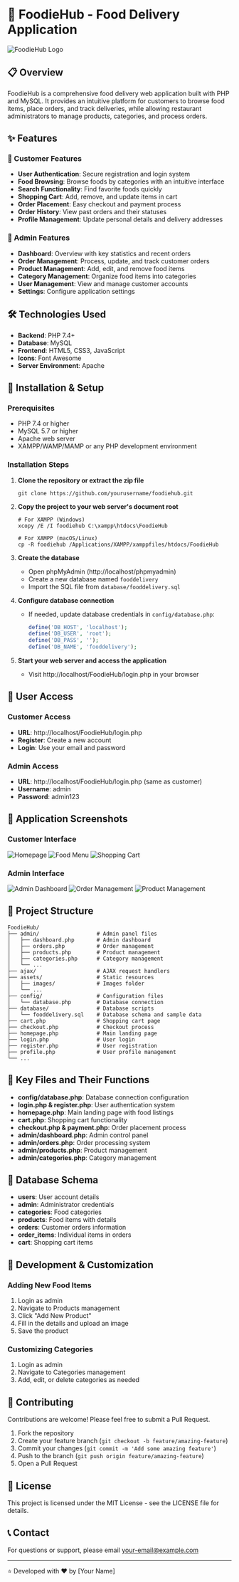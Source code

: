 # 🍔 FoodieHub - Food Delivery Application

![FoodieHub Logo](assets/images/logo/foodie-logo.svg)

## 📋 Overview

FoodieHub is a comprehensive food delivery web application built with PHP and MySQL. It provides an intuitive platform for customers to browse food items, place orders, and track deliveries, while allowing restaurant administrators to manage products, categories, and process orders.

## ✨ Features

### 👤 Customer Features
- **User Authentication**: Secure registration and login system
- **Food Browsing**: Browse foods by categories with an intuitive interface
- **Search Functionality**: Find favorite foods quickly
- **Shopping Cart**: Add, remove, and update items in cart
- **Order Placement**: Easy checkout and payment process
- **Order History**: View past orders and their statuses
- **Profile Management**: Update personal details and delivery addresses

### 👑 Admin Features
- **Dashboard**: Overview with key statistics and recent orders
- **Order Management**: Process, update, and track customer orders
- **Product Management**: Add, edit, and remove food items
- **Category Management**: Organize food items into categories
- **User Management**: View and manage customer accounts
- **Settings**: Configure application settings

## 🛠️ Technologies Used

- **Backend**: PHP 7.4+
- **Database**: MySQL
- **Frontend**: HTML5, CSS3, JavaScript
- **Icons**: Font Awesome
- **Server Environment**: Apache

## 🚀 Installation & Setup

### Prerequisites
- PHP 7.4 or higher
- MySQL 5.7 or higher
- Apache web server
- XAMPP/WAMP/MAMP or any PHP development environment

### Installation Steps

1. **Clone the repository or extract the zip file**
   ```
   git clone https://github.com/yourusername/foodiehub.git
   ```

2. **Copy the project to your web server's document root**
   ```
   # For XAMPP (Windows)
   xcopy /E /I foodiehub C:\xampp\htdocs\FoodieHub

   # For XAMPP (macOS/Linux)
   cp -R foodiehub /Applications/XAMPP/xamppfiles/htdocs/FoodieHub
   ```

3. **Create the database**
   - Open phpMyAdmin (http://localhost/phpmyadmin)
   - Create a new database named `fooddelivery`
   - Import the SQL file from `database/fooddelivery.sql`

4. **Configure database connection**
   - If needed, update database credentials in `config/database.php`:
     ```php
     define('DB_HOST', 'localhost');
     define('DB_USER', 'root');
     define('DB_PASS', '');
     define('DB_NAME', 'fooddelivery');
     ```

5. **Start your web server and access the application**
   - Visit http://localhost/FoodieHub/login.php in your browser

## 👥 User Access

### Customer Access
- **URL**: http://localhost/FoodieHub/login.php
- **Register**: Create a new account
- **Login**: Use your email and password

### Admin Access
- **URL**: http://localhost/FoodieHub/login.php (same as customer)
- **Username**: admin
- **Password**: admin123

## 📱 Application Screenshots

### Customer Interface
![Homepage](assets/images/screenshots/homepage.jpg)
![Food Menu](assets/images/screenshots/menu.jpg)
![Shopping Cart](assets/images/screenshots/cart.jpg)

### Admin Interface
![Admin Dashboard](assets/images/screenshots/admin-dashboard.jpg)
![Order Management](assets/images/screenshots/admin-orders.jpg)
![Product Management](assets/images/screenshots/admin-products.jpg)

## 📂 Project Structure

```
FoodieHub/
├── admin/                  # Admin panel files
│   ├── dashboard.php       # Admin dashboard
│   ├── orders.php          # Order management
│   ├── products.php        # Product management
│   ├── categories.php      # Category management
│   └── ...
├── ajax/                   # AJAX request handlers
├── assets/                 # Static resources
│   ├── images/             # Images folder
│   └── ...
├── config/                 # Configuration files
│   └── database.php        # Database connection
├── database/               # Database scripts
│   └── fooddelivery.sql    # Database schema and sample data
├── cart.php                # Shopping cart page
├── checkout.php            # Checkout process
├── homepage.php            # Main landing page
├── login.php               # User login
├── register.php            # User registration
├── profile.php             # User profile management
└── ...
```

## 🔑 Key Files and Their Functions

- **config/database.php**: Database connection configuration
- **login.php & register.php**: User authentication system
- **homepage.php**: Main landing page with food listings
- **cart.php**: Shopping cart functionality
- **checkout.php & payment.php**: Order placement process
- **admin/dashboard.php**: Admin control panel
- **admin/orders.php**: Order processing system
- **admin/products.php**: Product management
- **admin/categories.php**: Category management

## 🔄 Database Schema

- **users**: User account details
- **admin**: Administrator credentials
- **categories**: Food categories
- **products**: Food items with details
- **orders**: Customer orders information
- **order_items**: Individual items in orders
- **cart**: Shopping cart items

## 🔨 Development & Customization

### Adding New Food Items
1. Login as admin
2. Navigate to Products management
3. Click "Add New Product"
4. Fill in the details and upload an image
5. Save the product

### Customizing Categories
1. Login as admin
2. Navigate to Categories management
3. Add, edit, or delete categories as needed

## 🤝 Contributing

Contributions are welcome! Please feel free to submit a Pull Request.

1. Fork the repository
2. Create your feature branch (`git checkout -b feature/amazing-feature`)
3. Commit your changes (`git commit -m 'Add some amazing feature'`)
4. Push to the branch (`git push origin feature/amazing-feature`)
5. Open a Pull Request

## 📝 License

This project is licensed under the MIT License - see the LICENSE file for details.

## 📞 Contact

For questions or support, please email [your-email@example.com](mailto:your-email@example.com)

---

⭐ Developed with ❤️ by [Your Name] 